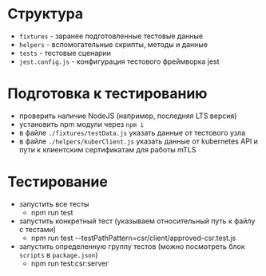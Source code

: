 # Структура

- `fixtures` - заранее подготовленные тестовые данные
- `helpers` - вспомогательные скрипты, методы и данные
- `tests` - тестовые сценарии
- `jest.config.js` - конфигурация тестового фреймворка jest

# Подготовка к тестированию

- проверить наличие NodeJS (например, последняя LTS версия)
- установить npm модули через `npm i` 
- в файле `./fixtures/testData.js` указать данные от тестового узла
- в файле `./helpers/kuberClient.js` указать данные от kubernetes API и пути к клиентским сертификатам для работы mTLS

# Тестирование

- запустить все тесты
  - npm run test
- запустить конкретный тест (указываем относительный путь к файлу с тестами)
  - npm run test --testPathPattern=csr/client/approved-csr.test.js
- запустить определенную группу тестов (можно посмотреть блок `scripts` в `package.json`)
  - npm run test:csr:server 
